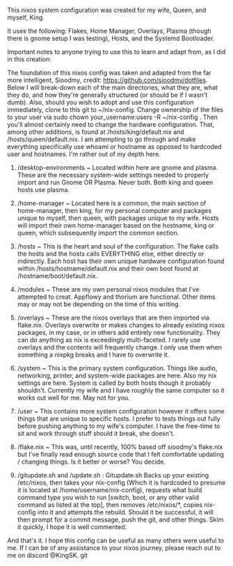 This nixos system configuration was created for my wife, Queen, and myself, King.

It uses the following: Flakes, Home Manager, Overlays, Plasma (though there is gnome setup I was testing), Hosts, and the Systemd Bootloader.

Important notes to anyone trying to use this to learn and adapt from, as I did in this creation:

The foundation of this nixos config was taken and adapted from the far more intelligent, Sioodmy, credit: https://github.com/sioodmy/dotfiles. Below I will break-down each of the main directories, what they are, what they do, and how they're generally structured (or should be if I wasn't dumb). Also, should you wish to adopt and use this configuration immediately, clone to this git to ~/nix-config. Change ownership of the files to your user via sudo chown your_username:users -R ~/nix-config . Then you'll almost certainly need to change the hardware configuration. That, among other additions, is found at /hosts/king/default.nix and /hosts/queen/default.nix. I am attempting to go through and make everything specifically use whoami or hostname as opposed to hardcoded user and hostnames. I'm rather out of my depth here.

1. /desktop-environments ~ Located within here are gnome and plasma. These are the necessary system-wide settings needed to properly import and run Gnome OR Plasma. Never both. Both king and queen hosts use plasma.

2. /home-manager ~ Located here is a common, the main section of home-manager, then king, for my personal computer and packages unique to myself, then queen, with packages unique to my wife. Hosts will import their own home-manager based on the hostname, king or queen, which subsequently import the common section.

3. /hosts ~ This is the heart and soul of the configuration. The flake calls the hosts and the hosts calls EVERYTHING else, either directly or indirectly. Each host has their own unique hardware configuration found within /hosts/hostname/default.nix and their own boot found at /hostname/boot/default.nix.

4. /modules ~ These are my own personal nixos modules that I've attempted to creat. Appflowy and thorium are functional. Other items may or may not be depending on the time of this writing.

5. /overlays ~ These are the nixos overlays that are then imported via flake.nix. Overlays overwrite or makes changes to already existing nixos packages, in my case, or in others add entirely new functionality. They can do anything as nix is exceedingly multi-faceted. I rarely use overlays and the contents will frequently change. I only use them when something a nixpkg breaks and I have to overwrite it.

6. /system ~ This is the primary system configuration. Things like audio, networking, printer, and system-wide packages are here. Also my nix settings are here. System is called by both hosts though it probably shouldn't. Currently my wife and I have roughly the same computer so it works out well for me. May not for you.

7. /user ~ This contains more system configuration however it offers some things that are unique to specific hosts. I prefer to tests things out fully before pushing anything to my wife's computer. I have the free-time to sit and work through stuff should it break, she doesn't. 

8. /flake.nix ~ This was, until recently, 100% based off sioodmy's flake.nix but I've finally read enough source code that I felt comfortable updating / changing things. Is it better or worse? You decide.

9. /gitupdate.sh and /update.sh : Gitupdate.sh Backs up your existing /etc/nixos, then takes your nix-config (Which it is hardcoded to presume it is located at /home/username/nix-config), requests what build command type you wish to run [switch, boot, or any other valid command as listed at the top], then removes /etc/nixos/*, copies nix-config into it and attempts the rebuild. Should it be successful, it will then prompt for a commit message, push the git, and other things. Skim it quickly, I hope it is well commented.

And that's it. I hope this config can be useful as many others were useful to me. If I can be of any assistance to your nixos journey, please reach out to me on discord @KingSK. git 
